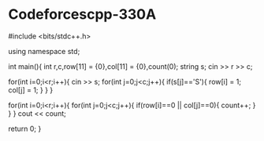 # Codeforcescpp-330A
#include <bits/stdc++.h>

using namespace std;

int main(){
  int r,c,row[11] = {0},col[11] = {0},count(0);
  string s;
  cin >> r >> c;

  for(int i=0;i<r;i++){
    cin >> s;
    for(int j=0;j<c;j++){
      if(s[j]=='S'){
        row[i] = 1;
        col[j] = 1;
      }
    }
  }

  for(int i=0;i<r;i++){
    for(int j=0;j<c;j++){
      if(row[i]==0 || col[j]==0){
        count++;
      }
    }
  }
  cout << count;
  
  return 0;
}
